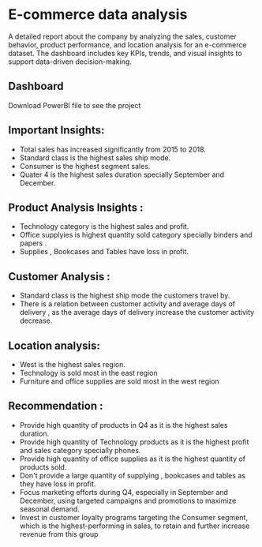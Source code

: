 # E-commerce data analysis
A detailed report about the company by analyzing the sales, customer behavior, product performance, and location analysis for an e-commerce dataset. The dashboard includes key KPIs, trends, and visual insights to support data-driven decision-making.
## Dashboard
Download PowerBI file to see the project

## Important Insights:
- Total sales has increased significantly from 2015 to 2018.
- Standard class is the highest sales ship mode.
- Consumer is the highest segment sales.
- Quater 4 is the highest sales duration specially September and December.
## Product Analysis Insights :
-  Technology  category is the highest sales and profit.
-  Office supplyies is highest quantity sold category specially binders and papers .
-  Supplies , Bookcases and Tables have loss in profit.
## Customer Analysis :
- Standard class is the highest ship mode the customers travel by.
- There is a relation between customer activity and average days of delivery , as the average days of delivery increase the customer activity decrease.
## Location analysis:
- West is the highest  sales region.
- Technology is sold most in the east region
- Furniture and office supplies are sold most in the west region
## Recommendation :
- Provide high quantity of products in  Q4  as it is the highest sales duration.
- Provide high quantity  of Technology products  as it is the highest profit and sales category specially phones.
- Provide high quantity of office  supplies  as it is the highest quantity of products sold.
- Don't provide a large quantity of supplying , bookcases and tables as they have loss in profit.
- Focus marketing efforts during Q4, especially in September and December, using targeted campaigns and promotions to maximize seasonal demand.
- Invest in customer loyalty programs targeting the Consumer segment, which is the highest-performing in sales, to retain and further increase revenue from this group

